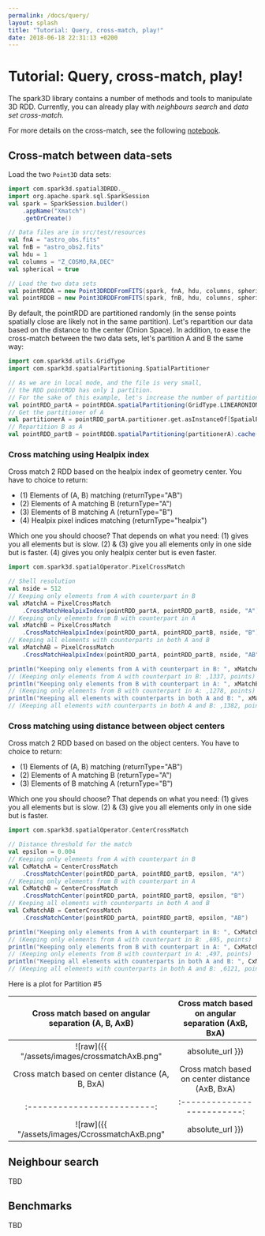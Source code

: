 ```yaml
---
permalink: /docs/query/
layout: splash
title: "Tutorial: Query, cross-match, play!"
date: 2018-06-18 22:31:13 +0200
---
```


# Tutorial: Query, cross-match, play!

The spark3D library contains a number of methods and tools to manipulate 3D RDD. Currently, you can already play with *neighbours search* and *data set cross-match*.

For more details on the cross-match, see the following [notebook](https://github.com/JulienPeloton/spark3D/blob/master/examples/jupyter/CrossMatch.ipynb).

## Cross-match between data-sets

Load the two `Point3D` data sets:

```scala
import com.spark3d.spatial3DRDD._
import org.apache.spark.sql.SparkSession
val spark = SparkSession.builder()
	.appName("Xmatch")
	.getOrCreate()

// Data files are in src/test/resources
val fnA = "astro_obs.fits"
val fnB = "astro_obs2.fits"
val hdu = 1
val columns = "Z_COSMO,RA,DEC"
val spherical = true

// Load the two data sets
val pointRDDA = new Point3DRDDFromFITS(spark, fnA, hdu, columns, spherical)
val pointRDDB = new Point3DRDDFromFITS(spark, fnB, hdu, columns, spherical)
```

By default, the pointRDD are partitioned randomly (in the sense points spatially close are likely not in the same partition). Let's repartition our data based on the distance to the center (Onion Space). In addition, to ease the cross-match between the two data sets, let's partition A and B the same way:

```scala
import com.spark3d.utils.GridType
import com.spark3d.spatialPartitioning.SpatialPartitioner

// As we are in local mode, and the file is very small,
// the RDD pointRDD has only 1 partition.
// For the sake of this example, let's increase the number of partition to 100.
val pointRDD_partA = pointRDDA.spatialPartitioning(GridType.LINEARONIONGRID, 100).cache()
// Get the partitioner of A
val partitionerA = pointRDD_partA.partitioner.get.asInstanceOf[SpatialPartitioner]
// Repartition B as A
val pointRDD_partB = pointRDDB.spatialPartitioning(partitionerA).cache()
```

### Cross matching using Healpix index

Cross match 2 RDD based on the healpix index of geometry center.
You have to choice to return:

* (1) Elements of (A, B) matching (returnType="AB")
* (2) Elements of A matching B (returnType="A")
* (3) Elements of B matching A (returnType="B")
* (4) Healpix pixel indices matching (returnType="healpix")

Which one you should choose? That depends on what you need:
(1) gives you all elements but is slow.
(2) & (3) give you all elements only in one side but is faster.
(4) gives you only healpix center but is even faster.

```scala
import com.spark3d.spatialOperator.PixelCrossMatch

// Shell resolution
val nside = 512
// Keeping only elements from A with counterpart in B
val xMatchA = PixelCrossMatch
	.CrossMatchHealpixIndex(pointRDD_partA, pointRDD_partB, nside, "A")
// Keeping only elements from B with counterpart in A
val xMatchB = PixelCrossMatch
	.CrossMatchHealpixIndex(pointRDD_partA, pointRDD_partB, nside, "B")
// Keeping all elements with counterparts in both A and B
val xMatchAB = PixelCrossMatch
	.CrossMatchHealpixIndex(pointRDD_partA, pointRDD_partB, nside, "AB")

println("Keeping only elements from A with counterpart in B: ", xMatchA.count(), " points")
// (Keeping only elements from A with counterpart in B: ,1337, points)             
println("Keeping only elements from B with counterpart in A: ", xMatchB.count(), " points")
// (Keeping only elements from B with counterpart in A: ,1278, points)
println("Keeping all elements with counterparts in both A and B: ", xMatchAB.count(), " points")
// (Keeping all elements with counterparts in both A and B: ,1382, points)
```

### Cross matching using distance between object centers

Cross match 2 RDD based on based on the object centers.
You have to choice to return:

* (1) Elements of (A, B) matching (returnType="AB")
* (2) Elements of A matching B (returnType="A")
* (3) Elements of B matching A (returnType="B")

Which one you should choose? That depends on what you need:
(1) gives you all elements but is slow.
(2) & (3) give you all elements only in one side but is faster.

```scala
import com.spark3d.spatialOperator.CenterCrossMatch

// Distance threshold for the match
val epsilon = 0.004
// Keeping only elements from A with counterpart in B
val CxMatchA = CenterCrossMatch
	.CrossMatchCenter(pointRDD_partA, pointRDD_partB, epsilon, "A")
// Keeping only elements from B with counterpart in A
val CxMatchB = CenterCrossMatch
	.CrossMatchCenter(pointRDD_partA, pointRDD_partB, epsilon, "B")
// Keeping all elements with counterparts in both A and B
val CxMatchAB = CenterCrossMatch
	.CrossMatchCenter(pointRDD_partA, pointRDD_partB, epsilon, "AB")

println("Keeping only elements from A with counterpart in B: ", CxMatchA.count(), " points")
// (Keeping only elements from A with counterpart in B: ,695, points)
println("Keeping only elements from B with counterpart in A: ", CxMatchB.count(), " points")
// (Keeping only elements from B with counterpart in A: ,497, points)
println("Keeping all elements with counterparts in both A and B: ", CxMatchAB.count(), " points")
// (Keeping all elements with counterparts in both A and B: ,6121, points)
```

Here is a plot for Partition #5

Cross match based on angular separation (A, B, AxB)    |Cross match based on angular separation (AxB, BxA)   
:-------------------------:|:-------------------------:
![raw]({{ "/assets/images/crossmatchAxB.png" | absolute_url }})| ![raw]({{ "/assets/images/crossmatchAxBOnly.png" | absolute_url }})
Cross match based on center distance (A, B, BxA)    |Cross match based on center distance (AxB, BxA)   
:-------------------------:|:-------------------------:
![raw]({{ "/assets/images/CcrossmatchAxB.png" | absolute_url }}) | ![raw]({{ "/assets/images/CcrossmatchAxBOnly.png" | absolute_url }})

## Neighbour search

TBD

## Benchmarks

TBD
